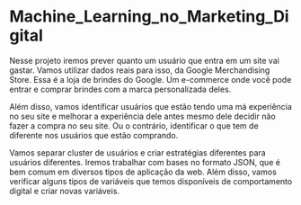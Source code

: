 # Machine_Learning_no_Marketing_Digital
 
Nesse projeto iremos prever quanto um usuário que entra em um site vai gastar. Vamos utilizar dados reais para isso, da Google Merchandising Store. Essa é a loja de brindes do Google. Um e-commerce onde você pode entrar e comprar brindes com a marca personalizada deles.

Além disso, vamos identificar usuários que estão tendo uma má experiência no seu site e melhorar a experiência dele antes mesmo dele decidir não fazer a compra no seu site. Ou o contrário, identificar o que tem de diferente nos usuários que estão comprando.

Vamos separar cluster de usuários e criar estratégias diferentes para usuários diferentes. Iremos trabalhar com bases no formato JSON, que é bem comum em diversos tipos de aplicação da web. Além disso, vamos verificar alguns tipos de variáveis que temos disponíveis de comportamento digital e criar novas variáveis.

